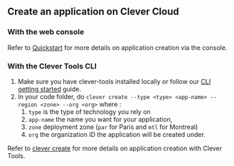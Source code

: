 
## Create an application on Clever Cloud

### With the web console

Refer to [Quickstart](/doc/quickstart) for more details on application creation via the console.

### With the Clever Tools CLI

1. Make sure you have clever-tools installed locally or follow our [CLI getting started](/doc/cli/getting_started) guide.
2. In your code folder, do `clever create --type <type> <app-name> --region <zone> --org <org>` where :
   1. `type` is the type of technology you rely on
   2. `app-name` the name you want for your application,
   3. `zone` deployment zone (`par` for Paris and `mtl` for Montreal)
   4. `org` the organization ID the application will be created under.

Refer to [clever create](/doc/cli/create) for more details on application creation with Clever Tools.
